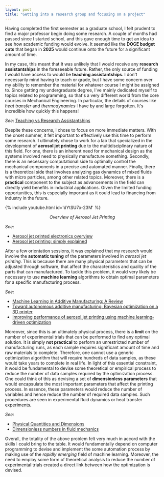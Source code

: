 ```yaml
---
layout: post
title: "Getting into a research group and focusing on a project"
---
```


Having completed the first semester as a graduate school, I felt prudent to find a major professor begin doing some research. A couple of months had passed since I started school, and this gave enough time to get an idea to see how academic funding would evolve. It seemed like the **DOGE budget cuts** that began in **2025** would continue onto the future for a significant amount of time.

In my case, this meant that It was unlikely that I would receive any **research assistantships** in the foreseeable future. Rather, the only source of funding I would have access to would be **teaching assistantships**. I don't necessarily mind having to teach or grade, but I have some concern over my ability to remember the material for whatever course I might be assigned to. Since getting my undergraduate degree, I've mainly dedicated myself to topics related to programming, so that's a very different world from the core courses in Mechanical Engineering. In particular, the details of courses like _heat transfer_ and _thermodynamics_ I have by and large forgotten. It's incredible how quickly this happens!

_See_: [Teaching vs Research Assistantships](https://gradschool.cornell.edu/financial-support/assistantships/)

Despite these concerns, I chose to focus on more immediate matters. With the onset summer, it felt important to effectively use this time to perform some research. I ultimately chose to work for a lab that specialized in the development of **aerosol jet printing** due to the multidisciplinary nature of this field. For one, there is an inherent need for mechanical design as the systems involved need to physically manufacture something. Secondly, there is an necessary computational side to optimally control the mechanical components in a precise and automated manner. Finally, there is a theoretical side that involves analyzing gas dynamics of mixed fluids with micro particles, among other related topics. Moreover, there is a **practical** component to the subject as advancements in the field can directly yield benefits in industrial applications. Given the limited funding opportunities, this is especially important as it could lead to financing from industry in the future.

{% include youtube.html id='dYtSU7x-23M' %}  
<p align="center"><i>Overview of Aerosol Jet Printing</i></p>

_See:_
- [Aerosol jet printed electronics overview](https://optomec.com/wp-content/uploads/2014/04/AJ_Printed_Electronics_Overview_whitepaper.pdf)
- [Aerosol jet printing: simply explained](https://all3dp.com/2/aerosol-jet-printing-simply-explained/)

After a few orientation sessions, it was explained that my research would involve the **automatic tuning** of the parameters involved in _aerosol jet printing_. This is because there are many physical parameters that can be adjusted through software, that affect the characteristics and quality of the parts that can manufactured. To tackle this problem, it would very likely be necessary to use **machine learning** algorithms to obtain optimal parameters for a specific manufacturing process. 

_See:_ 
- [Machine Learning in Additive Manufacturing: A Review](https://scholarworks.indianapolis.iu.edu/server/api/core/bitstreams/77e20cdf-9ee2-44de-b51a-0f7bffecded1/content)
- [Toward autonomous additive manufacturing: Bayesian optimization on a 3D printer](https://link.springer.com/content/pdf/10.1557/s43577-021-00051-1.pdf)
- [Improving performance of aerosol jet printing using machine learning‐driven optimization](https://onlinelibrary.wiley.com/doi/epdf/10.1002/appl.202300110)

Moreover, since this is an ultimately physical process, there is a **limit** on the number of experimental trials that can be performed to find any optimal solution. It is simply **not practical** to perform an unrestricted number of manufacturing runs, as each sample requires significant amount of time and raw materials to complete. Therefore, one cannot use a generic optimization algorithm that will require hundreds of data samples, as these would take years to complete in real life. In light of this essential constraint, it would be fundamental to devise some theoretical or empirical process to reduce the number of data samples required by the optimization process. One could think of this as devising a set of **dimensionless parameters** that would encapsulate the most important parameters that affect the printing process. In essence, these parameters would reduce the number of variables and hence reduce the number of required data samples. Such procedures are seen in experimental fluid dynamics or heat transfer experiments.

_See:_
- [Physical Quantities and Dimensions](https://phys.ufl.edu/courses/phy2061/spring19/Physical%20Quantities%20and%20Dimensions.pdf)
- [Dimensionless numbers in fluid mechanics](https://en.wikipedia.org/wiki/Dimensionless_numbers_in_fluid_mechanics)

Overall, the totality of the above problem felt very much in accord with the skills I could bring to the table. It would fundamentally depend on computer programming to devise and implement the some automation process by making use of the _rapidly emerging_ field of machine learning. Moreover, the need to employ some form of theoretical analysis to reduce the number of experimental trials created a direct link between how the optimization is devised.



